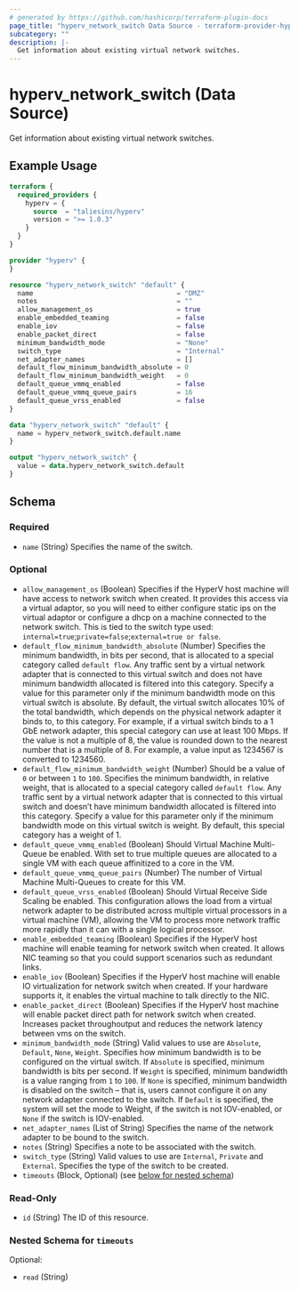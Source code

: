 ```yaml
---
# generated by https://github.com/hashicorp/terraform-plugin-docs
page_title: "hyperv_network_switch Data Source - terraform-provider-hyperv"
subcategory: ""
description: |-
  Get information about existing virtual network switches.
---
```


# hyperv_network_switch (Data Source)

Get information about existing virtual network switches.

## Example Usage

```terraform
terraform {
  required_providers {
    hyperv = {
      source  = "taliesins/hyperv"
      version = ">= 1.0.3"
    }
  }
}

provider "hyperv" {
}

resource "hyperv_network_switch" "default" {
  name                                    = "DMZ"
  notes                                   = ""
  allow_management_os                     = true
  enable_embedded_teaming                 = false
  enable_iov                              = false
  enable_packet_direct                    = false
  minimum_bandwidth_mode                  = "None"
  switch_type                             = "Internal"
  net_adapter_names                       = []
  default_flow_minimum_bandwidth_absolute = 0
  default_flow_minimum_bandwidth_weight   = 0
  default_queue_vmmq_enabled              = false
  default_queue_vmmq_queue_pairs          = 16
  default_queue_vrss_enabled              = false
}

data "hyperv_network_switch" "default" {
  name = hyperv_network_switch.default.name
}

output "hyperv_network_switch" {
  value = data.hyperv_network_switch.default
}
```

<!-- schema generated by tfplugindocs -->
## Schema

### Required

- `name` (String) Specifies the name of the switch.

### Optional

- `allow_management_os` (Boolean) Specifies if the HyperV host machine will have access to network switch when created. It provides this access via a virtual adaptor, so you will need to either configure static ips on the virtual adaptor or configure a dhcp on a machine connected to the network switch. This is tied to the switch type used: `internal=true`;`private=false`;`external=true or false`.
- `default_flow_minimum_bandwidth_absolute` (Number) Specifies the minimum bandwidth, in bits per second, that is allocated to a special category called `default flow`. Any traffic sent by a virtual network adapter that is connected to this virtual switch and does not have minimum bandwidth allocated is filtered into this category. Specify a value for this parameter only if the minimum bandwidth mode on this virtual switch is absolute. By default, the virtual switch allocates 10% of the total bandwidth, which depends on the physical network adapter it binds to, to this category. For example, if a virtual switch binds to a 1 GbE network adapter, this special category can use at least 100 Mbps. If the value is not a multiple of 8, the value is rounded down to the nearest number that is a multiple of 8. For example, a value input as 1234567 is converted to 1234560.
- `default_flow_minimum_bandwidth_weight` (Number) Should be a value of `0` or between `1` to `100`. Specifies the minimum bandwidth, in relative weight, that is allocated to a special category called `default flow`. Any traffic sent by a virtual network adapter that is connected to this virtual switch and doesn’t have minimum bandwidth allocated is filtered into this category. Specify a value for this parameter only if the minimum bandwidth mode on this virtual switch is weight. By default, this special category has a weight of 1.
- `default_queue_vmmq_enabled` (Boolean) Should Virtual Machine Multi-Queue be enabled. With set to true multiple queues are allocated to a single VM with each queue affinitized to a core in the VM.
- `default_queue_vmmq_queue_pairs` (Number) The number of Virtual Machine Multi-Queues to create for this VM.
- `default_queue_vrss_enabled` (Boolean) Should Virtual Receive Side Scaling be enabled. This configuration allows the load from a virtual network adapter to be distributed across multiple virtual processors in a virtual machine (VM), allowing the VM to process more network traffic more rapidly than it can with a single logical processor.
- `enable_embedded_teaming` (Boolean) Specifies if the HyperV host machine will enable teaming for network switch when created. It allows NIC teaming so that you could support scenarios such as redundant links.
- `enable_iov` (Boolean) Specifies if the HyperV host machine will enable IO virtualization for network switch when created. If your hardware supports it, it enables the virtual machine to talk directly to the NIC.
- `enable_packet_direct` (Boolean) Specifies if the HyperV host machine will enable packet direct path for network switch when created. Increases packet throughoutput and reduces the network latency between vms on the switch.
- `minimum_bandwidth_mode` (String) Valid values to use are `Absolute`, `Default`, `None`, `Weight`. Specifies how minimum bandwidth is to be configured on the virtual switch. If `Absolute` is specified, minimum bandwidth is bits per second. If `Weight` is specified, minimum bandwidth is a value ranging from `1` to `100`. If `None` is specified, minimum bandwidth is disabled on the switch – that is, users cannot configure it on any network adapter connected to the switch. If `Default` is specified, the system will set the mode to Weight, if the switch is not IOV-enabled, or `None` if the switch is IOV-enabled.
- `net_adapter_names` (List of String) Specifies the name of the network adapter to be bound to the switch.
- `notes` (String) Specifies a note to be associated with the switch.
- `switch_type` (String) Valid values to use are `Internal`, `Private` and `External`. Specifies the type of the switch to be created.
- `timeouts` (Block, Optional) (see [below for nested schema](#nestedblock--timeouts))

### Read-Only

- `id` (String) The ID of this resource.

<a id="nestedblock--timeouts"></a>
### Nested Schema for `timeouts`

Optional:

- `read` (String)


